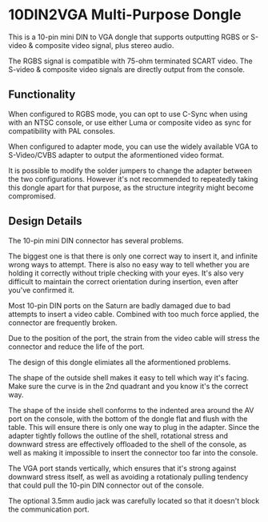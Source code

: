 # 10DIN2VGA Multi-Purpose Dongle



This is a 10-pin mini DIN to VGA dongle that supports outputting RGBS or S-video & composite video signal, plus stereo audio.

The RGBS signal is compatible with 75-ohm terminated SCART video. The S-video & composite video signals are directly output from the console.

## Functionality

When configured to RGBS mode, you can opt to use C-Sync when using with an NTSC console, or use either Luma or composite video as sync for compatibility with PAL consoles.

When configured to adapter mode, you can use the widely available VGA to S-Video/CVBS adapter to output the aformentioned video format.

It is possible to modify the solder jumpers to change the adapter between the two configurations. However it's not recommended to repeatedly taking this dongle apart for that purpose, as the structure integrity might become compromised.

## Design Details

The 10-pin mini DIN connector has several problems.

The biggest one is that there is only one correct way to insert it, and infinite wrong ways to attempt. There is also no easy way to tell whether you are holding it correctly without triple checking with your eyes. It's also very difficult to maintain the correct orientation during insertion, even after you've confirmed it.

Most 10-pin DIN ports on the Saturn are badly damaged due to bad attempts to insert a video cable. Combined with too much force applied, the connector are frequently broken.

Due to the position of the port, the strain from the video cable will stress the connector and reduce the life of the port.

The design of this dongle elimiates all the aformentioned problems.

The shape of the outside shell makes it easy to tell which way it's facing. Make sure the curve is in the 2nd quadrant and you know it's the correct way.

The shape of the inside shell conforms to the indented area around the AV port on the console, with the bottom of the dongle flat and flush with the table. This will ensure there is only one way to plug in the adapter. Since the adapter tightly follows the outline of the shell, rotational stress and downward stress are effectively offloaded to the shell of the console, as well as making it impossible to insert the connector too far into the console.

The VGA port stands vertically, which ensures that it's strong against downward stress itself, as well as avoiding a rotationaly pulling tendency that could pull the 10-pin DIN connector out of the console.

The optional 3.5mm audio jack was carefully located so that it doesn't block the communication port.